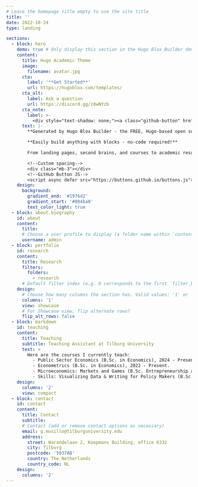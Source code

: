 ```yaml
---
# Leave the homepage title empty to use the site title
title: ''
date: 2022-10-24
type: landing

sections:
  - block: hero
    demo: true # Only display this section in the Hugo Blox Builder demo site
    content:
      title: Hugo Academic Theme
      image:
        filename: avatar.jpg
      cta:
        label: '**Get Started**'
        url: https://hugoblox.com/templates/
      cta_alt:
        label: Ask a question
        url: https://discord.gg/z8wNYzb
      cta_note:
        label: >-
          <div style="text-shadow: none;"><a class="github-button" href="https://github.com/HugoBlox/hugo-blox-builder" data-icon="octicon-star" data-size="large" data-show-count="true" aria-label="Star">Star Hugo Blox Builder</a></div><div style="text-shadow: none;"><a class="github-button" href="https://github.com/HugoBlox/theme-academic-cv" data-icon="octicon-star" data-size="large" data-show-count="true" aria-label="Star">Star the Academic template</a></div>
      text: |-
        **Generated by Hugo Blox Builder - the FREE, Hugo-based open source website builder trusted by 500,000+ sites.**

        **Easily build anything with blocks - no-code required!**

        From landing pages, second brains, and courses to academic resumés, conferences, and tech blogs.

        <!--Custom spacing-->
        <div class="mb-3"></div>
        <!--GitHub Button JS-->
        <script async defer src="https://buttons.github.io/buttons.js"></script>
    design:
      background:
        gradient_end: '#1976d2'
        gradient_start: '#004ba0'
        text_color_light: true
  - block: about.biography
    id: about
    content:
      title: 
      # Choose a user profile to display (a folder name within `content/authors/`)
      username: admin
  - block: portfolio
    id: research
    content:
      title: Research
      filters:
        folders:
          - research
      # Default filter index (e.g. 0 corresponds to the first `filter_button` instance below).
    design:
      # Choose how many columns the section has. Valid values: '1' or '2'.
      columns: '1'
      view: showcase
      # For Showcase view, flip alternate rows?
      flip_alt_rows: false
  - block: markdown
    id: teaching
    content:
      title: Teaching
      subtitle: Teaching Assistant at Tilburg University 
      text: >
        Here are the courses I currently teach:
          - Public Sector Economics (B.Sc. in Economics), 2024 - Present.
          - Econometrics (B.Sc. in Economics), 2022 - Present.
          - Microeconomics: Markets and Games (B.Sc. Entrepreneurship and Business Innovation), 2022 - 2023.
          - Skills: Visualizing Data & Writing for Policy Makers (B.Sc. in Economics), 2022 - 2023.
    design:
      columns: '2'
      view: compact
  - block: contact
    id: contact
    content:
      title: Contact
      subtitle:
      # Contact (add or remove contact options as necessary)
      email: g.musillo@tilburguniversity.edu
      address:
        street: Warandelaan 2, Koopmans Building, office K332
        city: Tilburg
        postcode: '5037AB'
        country: The Netherlands
        country_code: NL
    design:
      columns: '2'
---
```

